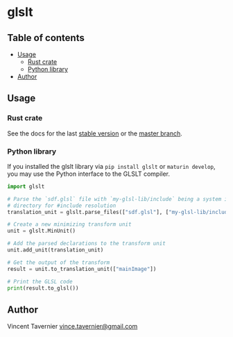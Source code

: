 # glslt

## Table of contents

<!-- vim-markdown-toc GFM -->

* [Usage](#usage)
    * [Rust crate](#rust-crate)
    * [Python library](#python-library)
* [Author](#author)

<!-- vim-markdown-toc -->

## Usage

### Rust crate

See the docs for the last [stable version](https://docs.rs/glslt/) or the
[master branch](https://vtavernier.github.io/glslt/doc/glslt/).

### Python library

If you installed the glslt library via `pip install glslt` or `maturin
develop`, you may use the Python interface to the GLSLT compiler.

```python
import glslt

# Parse the `sdf.glsl` file with `my-glsl-lib/include` being a system include
# directory for #include resolution
translation_unit = glslt.parse_files(["sdf.glsl"], ["my-glsl-lib/include"])

# Create a new minimizing transform unit
unit = glslt.MinUnit()

# Add the parsed declarations to the transform unit
unit.add_unit(translation_unit)

# Get the output of the transform
result = unit.to_translation_unit(["mainImage"])

# Print the GLSL code
print(result.to_glsl())
```

## Author

Vincent Tavernier <vince.tavernier@gmail.com>
